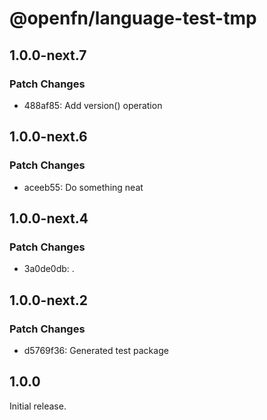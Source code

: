 # @openfn/language-test-tmp

## 1.0.0-next.7

### Patch Changes

- 488af85: Add version() operation

## 1.0.0-next.6

### Patch Changes

- aceeb55: Do something neat

## 1.0.0-next.4

### Patch Changes

- 3a0de0db: .

## 1.0.0-next.2

### Patch Changes

- d5769f36: Generated test package

## 1.0.0

Initial release.
